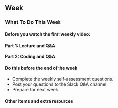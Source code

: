## Week

### What To Do This Week

#### Before you watch the first weekly video:

#### Part 1: Lecture and Q&A

#### Part 2: Coding and Q&A

#### Do this before the end of the week

- Complete the weekly self-assessment questions.
- Post your questions to the Slack Q&A channel.
- Prepare for next week.

#### Other items and extra resources
